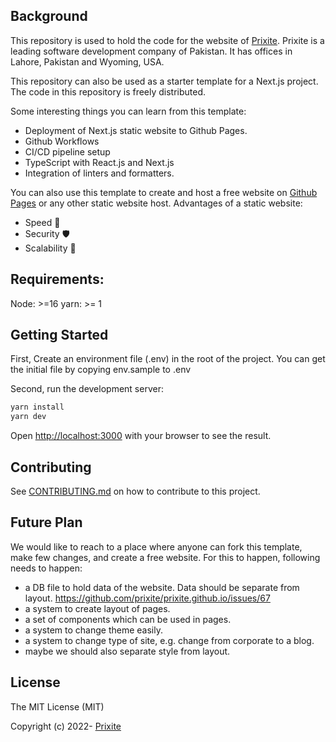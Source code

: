 ## Background

This repository is used to hold the code for the website of [Prixite](https://prixite.com). Prixite is a leading software development company of Pakistan. It has offices in Lahore, Pakistan and Wyoming, USA.

This repository can also be used as a starter template for a Next.js project. The code in this repository is freely distributed.

Some interesting things you can learn from this template:
- Deployment of Next.js static website to Github Pages.
- Github Workflows
- CI/CD pipeline setup
- TypeScript with React.js and Next.js
- Integration of linters and formatters.

You can also use this template to create and host a free website on [Github Pages](https://pages.github.com/) or any other static website host. Advantages of a static website:
- Speed 🚀
- Security 🛡️
- Scalability 🙌

## Requirements:

Node: >=16
yarn: >= 1

## Getting Started

First, Create an environment file (.env) in the root of the project. You can get the initial file by copying env.sample to .env

Second, run the development server:

```bash
yarn install
yarn dev
```

Open [http://localhost:3000](http://localhost:3000) with your browser to see the result.

## Contributing
See [CONTRIBUTING.md](https://github.com/prixite/prixite.github.io/blob/master/CONTRIBUTING.md) on how to contribute to this project.

## Future Plan
We would like to reach to a place where anyone can fork this template, make few changes, and create a free website. For this to happen, following needs to happen:
- a DB file to hold data of the website. Data should be separate from layout. https://github.com/prixite/prixite.github.io/issues/67
- a system to create layout of pages.
- a set of components which can be used in pages.
- a system to change theme easily.
- a system to change type of site, e.g. change from corporate to a blog.
- maybe we should also separate style from layout.

## License

The MIT License (MIT)

Copyright (c) 2022- [Prixite](https://prixite.com/)
